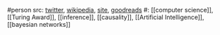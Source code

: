 #person 
src: [twitter](https://x.com/yudapearl), [wikipedia](https://en.wikipedia.org/wiki/Judea_Pearl), [site](https://bayes.cs.ucla.edu/jp_home.html), [goodreads](https://www.goodreads.com/author/show/101708.Judea_Pearl) 
#: [[computer science]], [[Turing Award]], [[inference]], [[causality]], [[Artificial Intelligence]], [[bayesian networks]] 

